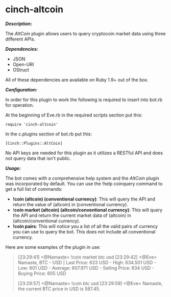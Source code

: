 cinch-altcoin
=============

***Description:***

The *AltCoin* plugin allows users to query cryptocoin market data using three different APIs.

***Dependencies:***

 - JSON
 - Open-URI
 - OStruct

All of these dependencies are available on Ruby 1.9+ out of the box.

***Configuration:***

In order for this plugin to work the following is required to insert into bot.rb for operation.

At the beginning of Eve.rb in the required scripts section put this:

    require 'cinch-altcoin'

In the c.plugins section of bot.rb put this:

    [Cinch::Plugins::AltCoin]

No API keys are needed for this plugin as it utilizes a RESTful API and does not query data that isn't public.

***Usage:***

The bot comes with a comprehensive help system and the *AltCoin* plugin was incorporated by default. You can use the !help coinquery command to get a full list of commands:

* **!coin (altcoin) (conventional currency)**: This will query the API and return the value of (altcoin) in (conventional currency).
* !**coin market (altcoin) (altcoin/conventional currency)**: This will query the API and return the current market data of (altcoin) in (altcoin/conventional currency).
* **!coin pairs**: This will notice you a list of all the valid pairs of currency you can use to query the bot. This does not include all conventional currency.

Here are some examples of the plugin in use:

> [23:29:41] <@Namaste> !coin market btc usd
> [23:29:42] <@Eve> Namaste, BTC - USD | Last Price: 633 USD - High:
> 634.501 USD - Low: 601 USD - Average: 607.971 USD - Selling Price: 634 USD - Buying Price: 605 USD
>
> [23:29:57] <@Namaste> !coin btc usd
> [23:29:59] <@Eve> Namaste, the current BTC price in USD is 587.45.

